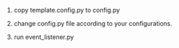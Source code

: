 1. copy template.config.py to config.py

2. change config.py file according to your configurations.

3. run event_listener.py